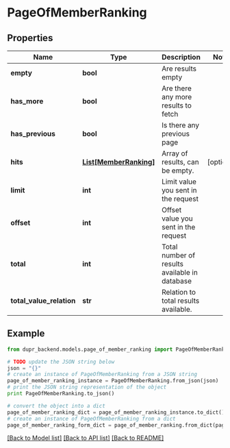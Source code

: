 # PageOfMemberRanking


## Properties
Name | Type | Description | Notes
------------ | ------------- | ------------- | -------------
**empty** | **bool** | Are results empty | 
**has_more** | **bool** | Are there any more results to fetch | 
**has_previous** | **bool** | Is there any previous page | 
**hits** | [**List[MemberRanking]**](MemberRanking.md) | Array of results, can be empty. | [optional] 
**limit** | **int** | Limit value you sent in the request | 
**offset** | **int** | Offset value you sent in the request | 
**total** | **int** | Total number of results available in database | 
**total_value_relation** | **str** | Relation to total results available. | 

## Example

```python
from dupr_backend.models.page_of_member_ranking import PageOfMemberRanking

# TODO update the JSON string below
json = "{}"
# create an instance of PageOfMemberRanking from a JSON string
page_of_member_ranking_instance = PageOfMemberRanking.from_json(json)
# print the JSON string representation of the object
print PageOfMemberRanking.to_json()

# convert the object into a dict
page_of_member_ranking_dict = page_of_member_ranking_instance.to_dict()
# create an instance of PageOfMemberRanking from a dict
page_of_member_ranking_form_dict = page_of_member_ranking.from_dict(page_of_member_ranking_dict)
```
[[Back to Model list]](../README.md#documentation-for-models) [[Back to API list]](../README.md#documentation-for-api-endpoints) [[Back to README]](../README.md)



